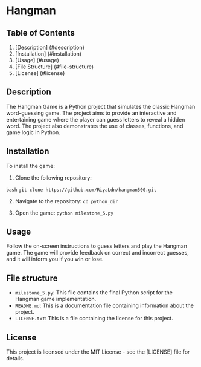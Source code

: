 # Hangman
## Table of Contents
1. [Description] (#description)
2. [Installation] (#installation)
3. [Usage] (#usage)
4. [File Structure] (#file-structure)
5. [License] (#license)

## Description
The Hangman Game is a Python project that simulates the classic Hangman word-guessing game. The project aims to provide an interactive and entertaining game where the player can guess letters to reveal a hidden word. The project also demonstrates the use of classes, functions, and game logic in Python.

## Installation  
To install the game:

1. Clone the following repository: 

`bash`
`git clone https://github.com/RiyaLdn/hangman500.git`

2. Navigate to the repository: `cd python_dir`

3. Open the game: `python milestone_5.py`

## Usage  
Follow the on-screen instructions to guess letters and play the Hangman game. The game will provide feedback on correct and incorrect guesses, and it will inform you if you win or lose.

## File structure
- `milestone_5.py`: This file contains the final Python script for the Hangman game implementation.
- `README.md`: This is a documentation file containing information about the project.
- `LICENSE.txt`: This is a file containing the license for this project.


## License 

This project is licensed under the MIT License - see the [LICENSE] file for details.

